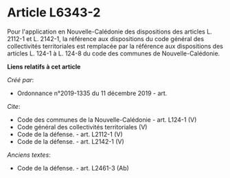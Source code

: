 # Article L6343-2

Pour l'application en Nouvelle-Calédonie des dispositions des articles L. 2112-1 et L. 2142-1, la référence aux dispositions
du code général des collectivités territoriales est remplacée par la référence aux dispositions des articles L. 124-1 à L.
124-8 du code des communes de Nouvelle-Calédonie.

**Liens relatifs à cet article**

_Créé par_:

  - Ordonnance n°2019-1335 du 11 décembre 2019 - art.

_Cite_:

  - Code des communes de la Nouvelle-Calédonie - art. L124-1 (V)
  - Code général des collectivités territoriales (V)
  - Code de la défense. - art. L2112-1 (V)
  - Code de la défense. - art. L2142-1 (V)

_Anciens textes_:

  - Code de la défense. - art. L2461-3 (Ab)
